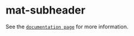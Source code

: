 # mat-subheader

See the [`documentation page`](http://www.expandjs.com/elements/mat-subheader) for more information.